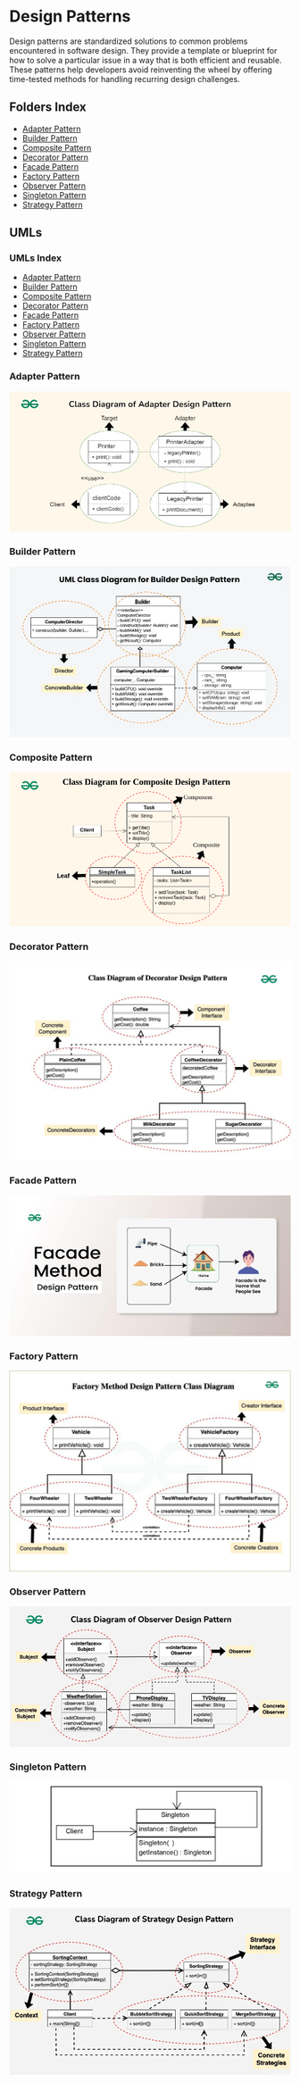 # Design Patterns
Design patterns are standardized solutions to common problems encountered in software design. They provide a template or blueprint for how to solve a particular issue in a way that is both efficient and reusable. These patterns help developers avoid reinventing the wheel by offering time-tested methods for handling recurring design challenges.

## Folders Index
<ul>
    <li><a href="./Adapter/">Adapter Pattern</a></li>
    <li><a href="./Builder/">Builder Pattern</a></li>
    <li><a href="./Composite/">Composite Pattern</a></li>
    <li><a href="./Decorator/">Decorator Pattern</a></li>
    <li><a href="./Facade/">Facade Pattern</a></li>
    <li><a href="./Factory/">Factory Pattern</a></li>
    <li><a href="./Observer/">Observer Pattern</a></li>
    <li><a href="./Singleton">Singleton Pattern</a></li>
    <li><a href="./Strategy/">Strategy Pattern</a></li>
</ul>

## UMLs
### UMLs Index
- [Adapter Pattern](#adapter-pattern)
- [Builder Pattern](#builder-pattern)
- [Composite Pattern](#composite-pattern)
- [Decorator Pattern](#decorator-pattern)
- [Facade Pattern](#facade-pattern)
- [Factory Pattern](#factory-pattern)
- [Observer Pattern](#observer-pattern)
- [Singleton Pattern](#singleton-pattern)
- [Strategy Pattern](#strategy-pattern)
### Adapter Pattern
![adapter](/Adapter/implementation.png)
### Builder Pattern
![builder](/Builder/uml.png)
### Composite Pattern
![composite](Composite/uml.png)
### Decorator Pattern
![decorator](/Decorator/images/uml.png)
### Facade Pattern
![facade](/Facade/images/uml.png)
### Factory Pattern
![factory](/Factory/uml.png)
### Observer Pattern
![observer](/Observer/images/image.png)
### Singleton Pattern
![singleton](/Singleton/images/implementation.png)
### Strategy Pattern
![strategy](/Strategy/images/uml.png)